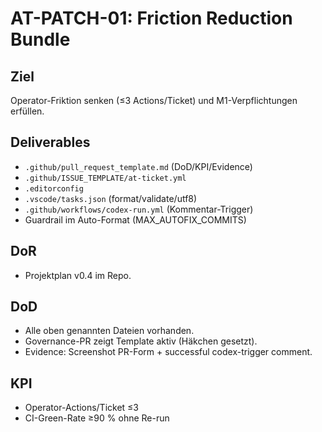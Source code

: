   # AT-PATCH-01: Friction Reduction Bundle

  ## Ziel
  Operator-Friktion senken (≤3 Actions/Ticket) und M1-Verpflichtungen erfüllen.

  ## Deliverables
  - `.github/pull_request_template.md` (DoD/KPI/Evidence)
  - `.github/ISSUE_TEMPLATE/at-ticket.yml`
  - `.editorconfig`
  - `.vscode/tasks.json` (format/validate/utf8)
  - `.github/workflows/codex-run.yml` (Kommentar-Trigger)
  - Guardrail im Auto-Format (MAX_AUTOFIX_COMMITS)

  ## DoR
  - Projektplan v0.4 im Repo.

  ## DoD
  - Alle oben genannten Dateien vorhanden.
  - Governance-PR zeigt Template aktiv (Häkchen gesetzt).
  - Evidence: Screenshot PR-Form + successful codex-trigger comment.

  ## KPI
  - Operator-Actions/Ticket ≤3
  - CI-Green-Rate ≥90 % ohne Re-run
